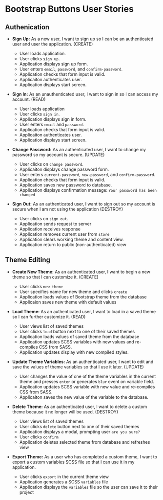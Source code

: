 # Bootstrap Buttons User Stories

## Authenication

- **Sign Up:** As a new user, I want to sign up so I can be an authenticated user and user the application. (CREATE)
  - User loads application.
  - User clicks `sign up`.
  - Application displays sign up form.
  - User enters `email`, `password`, and `confirm-password`.
  - Application checks that form input is valid.
  - Applicaiton authenticates user.
  - Application displays start screen.


- **Sign In:** As an unauthenticated user, I want to sign in so I can access my account. (READ)
  - User loads application
  - User clicks `sign in`.
  - Application displays sign in form.
  - User enters `email` and `password`.
  - Application checks that form input is valid.
  - Applicaiton authenticates user.
  - Application displays start screen.


- **Change Password:** As an authenticated user, I want to change my password so my account is secure. (UPDATE)
  - User clicks on `change password`.
  - Applicaiton displays change password form.
  - User enters `current-password`, `new-password`, and `confirm-password`.
  - Application checks that form input is valid.
  - Application saves new password to database.
  - Application displays confirmation message: `Your password has been changed`


- **Sign Out:** As an authenticated user, I want to sign out so my account is secure when I am not using the application (DESTROY)
  - User clicks on `sign out`.
  - Application sends request to server
  - Application receives response
  - Application removes current user from `store`
  - Application clears working theme and content view.
  - Application return to public (non-authenticated) view


## Theme Editing

- **Create New Theme:** As an authenticated user, I want to begin a new theme so that I can customize it. (CREATE)
  - User clicks `new theme`
  - User specifies name for new theme and clicks `create`
  - Application loads values of Bootstrap theme from the database
  - Applicaion saves new theme with default values


- **Load Theme:** As an authenticated user, I want to load in a saved theme so I can further customize it. (READ)
  - User views list of saved themes
  - User clicks `load` button next to one of their saved themes
  - Application loads values of saved theme from the database
  - Application updates SCSS variables with new values and re-compiles CSS from SASS.
  - Application updates display with new compiled styles.


- **Update Theme Variables:** As an authenticated user, I want to edit and save the values of theme variables so that I use it later. (UPDATE)
  - User changes the value of one of the theme variables in the current theme and presses `enter` or generates `blur` event on variable field.
  - Application updates SCSS variable with new value and re-compiles CSS from SASS.
  - Applicaiton saves the new value of the variable to the database.


- **Delete Theme:** As an authenticated user, I want to delete a custom theme because it no longer will be used. (DESTROY)
  - User views list of saved themes
  - User clicks `delete` button next to one of their saved themes
  - Application displays a modal, prompting user `are you sure?`
  - User clicks `confirm`
  - Application deletes selected theme from database and refreshes view


- **Export Theme:** As a user who has completed a custom theme, I want to export a custom variables SCSS file so that I can use it in my application.
  - User clicks `export` in the current theme view
  - Application generates a SCSS `variables` file
  - Application displays the `variables` file so the user can save it to their project
